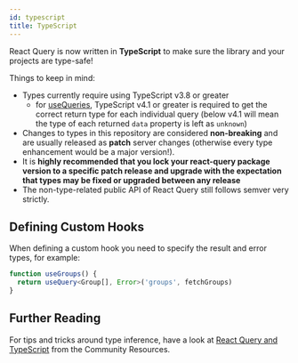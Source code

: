 ```yaml
---
id: typescript
title: TypeScript
---
```


React Query is now written in **TypeScript** to make sure the library and your projects are type-safe!

Things to keep in mind:

- Types currently require using TypeScript v3.8 or greater
  - for [useQueries](../reference/useQueries), TypeScript v4.1 or greater is required to get the correct return type for each individual query (below v4.1 will mean the type of each returned `data` property is left as `unknown`)
- Changes to types in this repository are considered **non-breaking** and are usually released as **patch** server changes (otherwise every type enhancement would be a major version!).
- It is **highly recommended that you lock your react-query package version to a specific patch release and upgrade with the expectation that types may be fixed or upgraded between any release**
- The non-type-related public API of React Query still follows semver very strictly.

## Defining Custom Hooks

When defining a custom hook you need to specify the result and error types, for example:

```ts
function useGroups() {
  return useQuery<Group[], Error>('groups', fetchGroups)
}
```

## Further Reading

For tips and tricks around type inference, have a look at [React Query and TypeScript](../community/tkdodos-blog#6-react-query-and-typescript) from
the Community Resources.
